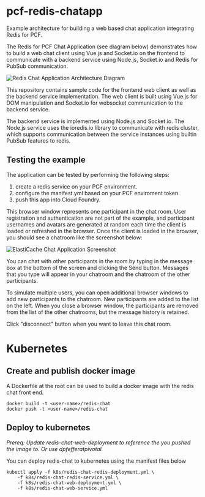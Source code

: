 # pcf-redis-chatapp

Example architecture for building a web based chat application integrating Redis for PCF.

The Redis for PCF Chat Application (see diagram below) demonstrates how to build a web chat client using Vue.js and Socket.io on the frontend to communicate with a backend service using Node.js, Socket.io and Redis for PubSub communication.

![Redis Chat Application Architecture Diagram](images/redis-chatapp-architecture.png)

This repository contains sample code for the frontend web client as well as the backend service implementation.  The web client is built using Vue.js for DOM manipulation and Socket.io for websocket communication to the backend service. 

The backend service is implemented using Node.js and Socket.io. The Node.js service uses the ioredis.io library to communicate with redis cluster, which supports communication between the service instances using builtin PubSub features to redis.

## Testing the example

The application can be tested by performing the following steps:

1. create a redis service on your PCF environment.
2. configure the manifest.yml based on your PCF enviroment token.
3. push this app into Cloud Foundry. 

This browser window represents one participant in the chat room.  User registration and authentication are not part of the example, and participant usernames and avatars are generated at random each time the client is loaded or refreshed in the browser.  Once the client is loaded in the browser, you should see a chatroom like the screenshot below:

![ElastiCache Chat Application Screenshot](images/redis-chatapp-screenshot.png)

You can chat with other participants in the room by typing in the message box at the bottom of the screen and clicking the Send button.  Messages that you type will appear in your chatroom and the chatroom of the other participants.

To simulate multiple users, you can open additional browser windows to add new participants to the chatroom.  New participants are added to the list on the left.  When you close a browser window, the participants are removed from the list of the other chatrooms, but the message history is retained.

Click "disconnect" button when you want to leave this chat room.

# Kubernetes

## Create and publish docker image

A Dockerfile at the root can be used to build a docker image with the redis chat front end.

```
docker build -t <user-name>/redis-chat
docker push -t <user-name>/redis-chat
```

## Deploy to kubernetes

*Prereq: Update redis-chat-web-deployment to reference the <user-name> you pushed the image to.  Or use dpfefferatpivotal.*

You can deploy redis-chat to kubernetes using the manifest files below

```
kubectl apply -f k8s/redis-chat-redis-deployment.yml \
    -f k8s/redis-chat-redis-service.yml \
    -f k8s/redis-chat-web-deployment.yml \
    -f k8s/redis-chat-web-service.yml
```


